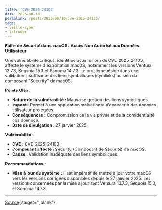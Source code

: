 ```yaml
---
title: 'CVE-2025-24103'
date: 2025-08-10
permalink: /posts/2025/08/10/cve-2025-24103/
tags:
- veille-cyber
- intruder
---
```

**Faille de Sécurité dans macOS : Accès Non Autorisé aux Données Utilisateur**

Une vulnérabilité critique, identifiée sous le nom de CVE-2025-24103, affecte le système d'exploitation macOS, notamment les versions Ventura 13.7.3, Sequoia 15.3 et Sonoma 14.7.3. Le problème réside dans une validation insuffisante des liens symboliques (symlinks) au sein du composant "Security" de macOS.

**Points Clés :**

*   **Nature de la vulnérabilité :** Mauvaise gestion des liens symboliques.
*   **Impact :** Permet à une application malveillante d'accéder à des données utilisateur protégées.
*   **Conséquences :** Compromission de la vie privée et de la confidentialité des données.
*   **Date de divulgation :** 27 janvier 2025.

**Vulnérabilité :**

*   **CVE :** CVE-2025-24103
*   **Composant affecté :** Security (Composant de Sécurité) de macOS.
*   **Cause :** Validation inadéquate des liens symboliques.

**Recommandations :**

*   **Mise à jour du système :** Il est impératif de mettre à jour votre macOS vers les versions corrigées disponibles depuis le 27 janvier 2025. Les versions concernées par la mise à jour sont Ventura 13.7.3, Sequoia 15.3, et Sonoma 14.7.3.

---
[Source](https://cvemon.intruder.io/cves/CVE-2025-24103){:target="_blank"}
